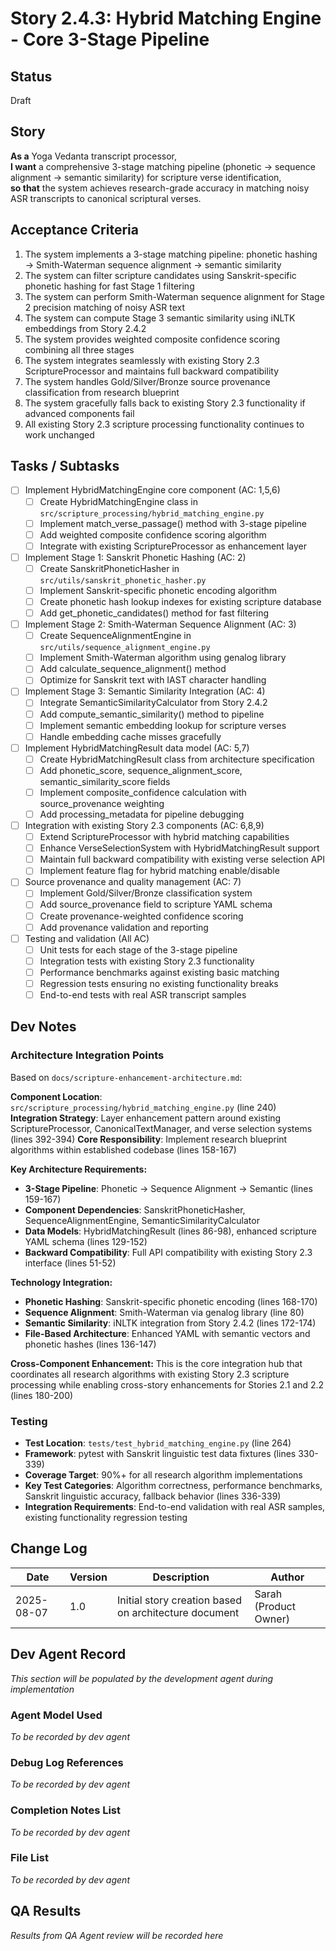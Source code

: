 # Story 2.4.3: Hybrid Matching Engine - Core 3-Stage Pipeline

## Status
Draft

## Story
**As a** Yoga Vedanta transcript processor,  
**I want** a comprehensive 3-stage matching pipeline (phonetic → sequence alignment → semantic similarity) for scripture verse identification,  
**so that** the system achieves research-grade accuracy in matching noisy ASR transcripts to canonical scriptural verses.

## Acceptance Criteria

1. The system implements a 3-stage matching pipeline: phonetic hashing → Smith-Waterman sequence alignment → semantic similarity
2. The system can filter scripture candidates using Sanskrit-specific phonetic hashing for fast Stage 1 filtering
3. The system can perform Smith-Waterman sequence alignment for Stage 2 precision matching of noisy ASR text
4. The system can compute Stage 3 semantic similarity using iNLTK embeddings from Story 2.4.2
5. The system provides weighted composite confidence scoring combining all three stages
6. The system integrates seamlessly with existing Story 2.3 ScriptureProcessor and maintains full backward compatibility
7. The system handles Gold/Silver/Bronze source provenance classification from research blueprint
8. The system gracefully falls back to existing Story 2.3 functionality if advanced components fail
9. All existing Story 2.3 scripture processing functionality continues to work unchanged

## Tasks / Subtasks

- [ ] Implement HybridMatchingEngine core component (AC: 1,5,6)
  - [ ] Create HybridMatchingEngine class in `src/scripture_processing/hybrid_matching_engine.py`
  - [ ] Implement match_verse_passage() method with 3-stage pipeline
  - [ ] Add weighted composite confidence scoring algorithm
  - [ ] Integrate with existing ScriptureProcessor as enhancement layer

- [ ] Implement Stage 1: Sanskrit Phonetic Hashing (AC: 2)
  - [ ] Create SanskritPhoneticHasher in `src/utils/sanskrit_phonetic_hasher.py`
  - [ ] Implement Sanskrit-specific phonetic encoding algorithm
  - [ ] Create phonetic hash lookup indexes for existing scripture database
  - [ ] Add get_phonetic_candidates() method for fast filtering

- [ ] Implement Stage 2: Smith-Waterman Sequence Alignment (AC: 3)
  - [ ] Create SequenceAlignmentEngine in `src/utils/sequence_alignment_engine.py`  
  - [ ] Implement Smith-Waterman algorithm using genalog library
  - [ ] Add calculate_sequence_alignment() method
  - [ ] Optimize for Sanskrit text with IAST character handling

- [ ] Implement Stage 3: Semantic Similarity Integration (AC: 4)
  - [ ] Integrate SemanticSimilarityCalculator from Story 2.4.2
  - [ ] Add compute_semantic_similarity() method to pipeline
  - [ ] Implement semantic embedding lookup for scripture verses
  - [ ] Handle embedding cache misses gracefully

- [ ] Implement HybridMatchingResult data model (AC: 5,7)
  - [ ] Create HybridMatchingResult class from architecture specification
  - [ ] Add phonetic_score, sequence_alignment_score, semantic_similarity_score fields
  - [ ] Implement composite_confidence calculation with source_provenance weighting
  - [ ] Add processing_metadata for pipeline debugging

- [ ] Integration with existing Story 2.3 components (AC: 6,8,9)
  - [ ] Extend ScriptureProcessor with hybrid matching capabilities
  - [ ] Enhance VerseSelectionSystem with HybridMatchingResult support
  - [ ] Maintain full backward compatibility with existing verse selection API
  - [ ] Implement feature flag for hybrid matching enable/disable

- [ ] Source provenance and quality management (AC: 7)
  - [ ] Implement Gold/Silver/Bronze classification system
  - [ ] Add source_provenance field to scripture YAML schema
  - [ ] Create provenance-weighted confidence scoring
  - [ ] Add provenance validation and reporting

- [ ] Testing and validation (All AC)
  - [ ] Unit tests for each stage of the 3-stage pipeline
  - [ ] Integration tests with existing Story 2.3 functionality
  - [ ] Performance benchmarks against existing basic matching
  - [ ] Regression tests ensuring no existing functionality breaks
  - [ ] End-to-end tests with real ASR transcript samples

## Dev Notes

### Architecture Integration Points
Based on `docs/scripture-enhancement-architecture.md`:

**Component Location**: `src/scripture_processing/hybrid_matching_engine.py` (line 240)
**Integration Strategy**: Layer enhancement pattern around existing ScriptureProcessor, CanonicalTextManager, and verse selection systems (lines 392-394)
**Core Responsibility**: Implement research blueprint algorithms within established codebase (lines 158-167)

**Key Architecture Requirements:**
- **3-Stage Pipeline**: Phonetic → Sequence Alignment → Semantic (lines 159-167)
- **Component Dependencies**: SanskritPhoneticHasher, SequenceAlignmentEngine, SemanticSimilarityCalculator
- **Data Models**: HybridMatchingResult (lines 86-98), enhanced scripture YAML schema (lines 129-152)
- **Backward Compatibility**: Full API compatibility with existing Story 2.3 interface (lines 51-52)

**Technology Integration:**
- **Phonetic Hashing**: Sanskrit-specific phonetic encoding (lines 168-170)
- **Sequence Alignment**: Smith-Waterman via genalog library (line 80)  
- **Semantic Similarity**: iNLTK integration from Story 2.4.2 (lines 172-174)
- **File-Based Architecture**: Enhanced YAML with semantic vectors and phonetic hashes (lines 136-147)

**Cross-Component Enhancement:**
This is the core integration hub that coordinates all research algorithms with existing Story 2.3 scripture processing while enabling cross-story enhancements for Stories 2.1 and 2.2 (lines 180-200)

### Testing
- **Test Location**: `tests/test_hybrid_matching_engine.py` (line 264)
- **Framework**: pytest with Sanskrit linguistic test data fixtures (lines 330-339)
- **Coverage Target**: 90%+ for all research algorithm implementations
- **Key Test Categories**: Algorithm correctness, performance benchmarks, Sanskrit linguistic accuracy, fallback behavior (lines 336-339)
- **Integration Requirements**: End-to-end validation with real ASR samples, existing functionality regression testing

## Change Log
| Date | Version | Description | Author |
|------|---------|-------------|--------|
| 2025-08-07 | 1.0 | Initial story creation based on architecture document | Sarah (Product Owner) |

## Dev Agent Record
*This section will be populated by the development agent during implementation*

### Agent Model Used
*To be recorded by dev agent*

### Debug Log References
*To be recorded by dev agent*

### Completion Notes List
*To be recorded by dev agent*

### File List
*To be recorded by dev agent*

## QA Results
*Results from QA Agent review will be recorded here*